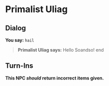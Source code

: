 # Primalist Uliag
## Dialog

**You say:** `hail`



>**Primalist Uliag says:** Hello Soandso!
end

## Turn-Ins



**This NPC *should* return incorrect items given.**






